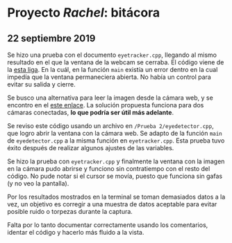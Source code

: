 # Proyecto _Rachel_: bitácora


## 22 septiembre 2019
Se hizo una prueba con el documento `eyetracker.cpp`, llegando al mismo resultado en el que la ventana de la webcam se cerraba.
El código viene de la [esta liga](https://picoledelimao.github.io/blog/2017/01/28/eyeball-tracking-for-mouse-control-in-opencv/).
En la cuál, en la función `main` existía un error dentro en la cual impedía que la ventana permaneciera abierta. No había un control para evitar su salida y cierre.

Se busco una alternativa para leer la imagen desde la cámara web, y se encontro en el [este enlace](https://answers.opencv.org/question/148407/capture-and-save-with-2-webcams-c/). La solución propuesta funciona para dos cámaras conectadas, **lo que podría ser útil más adelante**.

Se reviso este código usando un archivo en `/Prueba 2/eyedetector.cpp`, que logro abrir la ventana con la cámara web. Se adapto de la función `main` de `eyedetector.cpp` a la misma función en `eyetracker.cpp`. Esta prueba tuvo éxito después de realizar algunos ajustes de las variables.

Se hizo la prueba con `eyetracker.cpp` y finalmente la ventana con la imagen en la cámara pudo abrirse y funciono sin contratiempo con el resto del código. No pude notar si el cursor se movía, puesto que funciona sin gafas (y no veo la pantalla).

Por los resultados mostrados en la terminal se toman demasiados datos a la vez, un objetivo es corregir a una muestra de datos aceptable para evitar posible ruido o torpezas durante la captura.

Falta por lo tanto documentar correctamente usando los comentarios, identar el código y hacerlo más fluido a la vista.
